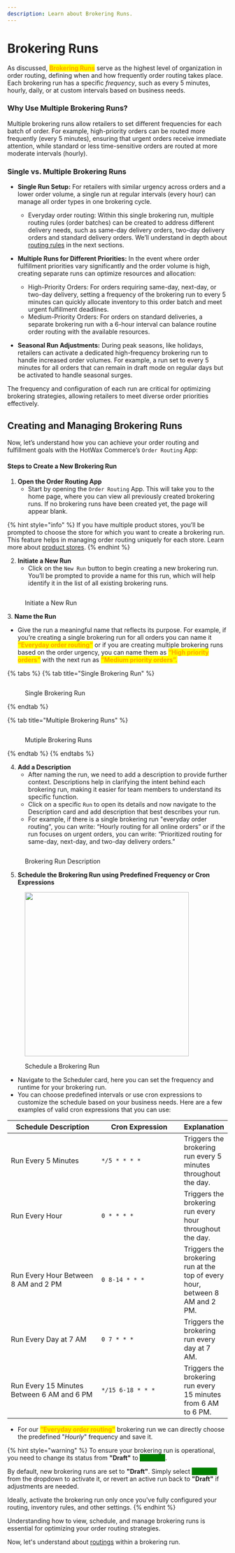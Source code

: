 ```yaml
---
description: Learn about Brokering Runs.
---
```


# Brokering Runs

As discussed, <mark style="color:orange;">**Brokering Runs**</mark> serve as the highest level of organization in order routing, defining when and how frequently order routing takes place. Each brokering run has a specific _frequency_, such as every 5 minutes, hourly, daily, or at custom intervals based on business needs. 

### Why Use Multiple Brokering Runs?

Multiple brokering runs allow retailers to set different frequencies for each batch of order. For example, high-priority orders can be routed more frequently (every 5 minutes), ensuring that urgent orders receive immediate attention, while standard or less time-sensitive orders are routed at more moderate intervals (hourly).

### Single vs. Multiple Brokering Runs

*   **Single Run Setup:** For retailers with similar urgency across orders and a lower order volume, a single run at regular intervals (every hour) can manage all order types in one brokering cycle.

    * Everyday order routing: Within this single brokering run, multiple routing rules (order batches) can be created to address different delivery needs, such as same-day delivery orders, two-day delivery orders and standard delivery orders. We’ll understand in depth about [routing rules](routings.md) in the next sections.


*   **Multiple Runs for Different Priorities:** In the event where order fulfillment priorities vary significantly and the order volume is high, creating separate runs can optimize resources and allocation:

    * High-Priority Orders: For orders requiring same-day, next-day, or two-day delivery, setting a frequency of the brokering run to every 5 minutes can quickly allocate inventory to this order batch and meet urgent fulfillment deadlines.
    * Medium-Priority Orders: For orders on standard deliveries, a separate brokering run with a 6-hour interval can balance routine order routing with the available resources.


* **Seasonal Run Adjustments:** During peak seasons, like holidays, retailers can activate a dedicated high-frequency brokering run to handle increased order volumes. For example, a run set to every 5 minutes for all orders that can remain in draft mode on regular days but be activated to handle seasonal surges.

The frequency and configuration of each run are critical for optimizing brokering strategies, allowing retailers to meet diverse order priorities effectively.

## Creating and Managing Brokering Runs

Now, let’s understand how you can achieve your order routing and fulfillment goals with the HotWax Commerce’s `Order Routing` App:

#### Steps to Create a New Brokering Run

1. **Open the Order Routing App**
   * Start by opening the `Order Routing` App. This will take you to the home page, where you can view all previously created brokering runs. If no brokering runs have been created yet, the page will appear blank.

{% hint style="info" %}
If you have multiple product stores, you’ll be prompted to choose the store for which you want to create a brokering run. This feature helps in managing order routing uniquely for each store. Learn more about [product stores](https://docs.hotwax.co/documents/system-admins/product-store/add-more-product-stores).
{% endhint %}

2. **Initiate a New Run**
   * Click on the `New Run` button to begin creating a new brokering run. You’ll be prompted to provide a name for this run, which will help identify it in the list of all existing brokering runs.

<figure><img src="../.gitbook/assets/New Brokering Run.png" alt=""><figcaption><p>Initiate a New Run</p></figcaption></figure>

3\. **Name the Run**

* Give the run a meaningful name that reflects its purpose. For example, if you’re creating a single brokering run for all orders you can name it <mark style="color:orange;">**“Everyday order routing”**</mark> or if you are creating multiple brokering runs based on the order urgency, you can name them as <mark style="color:orange;">**“High priority orders”**</mark> with the next run as <mark style="color:orange;">**“Medium priority orders”.**</mark>

{% tabs %}
{% tab title="Single Brokering Run" %}
<figure><img src="../.gitbook/assets/Single Brokering Run.png" alt=""><figcaption><p>Single Brokering Run</p></figcaption></figure>
{% endtab %}

{% tab title="Multiple Brokering Runs" %}
<figure><img src="../.gitbook/assets/Multiple Brokering Runs.png" alt=""><figcaption><p>Mutiple Brokering Runs</p></figcaption></figure>
{% endtab %}
{% endtabs %}

4. **Add a Description**
   * After naming the run, we need to add a description to provide further context. Descriptions help in clarifying the intent behind each brokering run, making it easier for team members to understand its specific function.
   * Click on a specific `Run` to open its details and now navigate to the Description card and add description that best describes your run.
   * For example, if there is a single brokering run "everyday order routing", you can write: “Hourly routing for all online orders” or if the run focuses on urgent orders, you can write: “Prioritized routing for same-day, next-day, and two-day delivery orders.”

<figure><img src="../.gitbook/assets/Run details (2).png" alt=""><figcaption><p>Brokering Run Description</p></figcaption></figure>

5. **Schedule the Brokering Run using Predefined Frequency or Cron Expressions**

<div data-full-width="false">

<figure><img src="../.gitbook/assets/Find test order.png" alt="" width="375"><figcaption><p>Schedule a Brokering Run</p></figcaption></figure>

</div>

* Navigate to the Scheduler card, here you can set the frequency and runtime for your brokering run.
* You can choose predefined intervals or use cron expressions to customize the schedule based on your business needs. Here are a few examples of valid cron expressions that you can use:

<table><thead><tr><th width="231">Schedule Description</th><th width="207">Cron Expression</th><th>Explanation</th></tr></thead><tbody><tr><td>Run Every 5 Minutes</td><td><code>*/5 * * * *</code></td><td>Triggers the brokering run every 5 minutes throughout the day.</td></tr><tr><td>Run Every Hour</td><td><code>0 * * * *</code></td><td>Triggers the brokering run every hour throughout the day.</td></tr><tr><td>Run Every Hour Between 8 AM and 2 PM</td><td><code>0 8-14 * * *</code></td><td>Triggers the brokering run at the top of every hour, between 8 AM and 2 PM.</td></tr><tr><td>Run Every Day at 7 AM</td><td><code>0 7 * * *</code></td><td>Triggers the brokering run every day at 7 AM.</td></tr><tr><td>Run Every 15 Minutes Between 6 AM and 6 PM</td><td><code>*/15 6-18 * * *</code></td><td>Triggers the brokering run every 15 minutes from 6 AM to 6 PM.</td></tr></tbody></table>

* For our <mark style="color:orange;">**“Everyday order routing”**</mark> brokering run we can directly choose the predefined "_Hourly_" frequency and save it.

{% hint style="warning" %}
To ensure your brokering run is operational, you need to change its status from **"Draft"** to <mark style="color:green;background-color:green;">**"Active"**</mark>.

By default, new brokering runs are set to **"Draft"**. Simply select <mark style="color:green;background-color:green;">**"Active"**</mark> from the dropdown to activate it, or revert an active run back to **"Draft"** if adjustments are needed.

Ideally, activate the brokering run only once you've fully configured your routing, inventory rules, and other settings.
{% endhint %}

Understanding how to view, schedule, and manage brokering runs is essential for optimizing your order routing strategies.

Now, let's understand about [routings](routings.md) within a brokering run.
